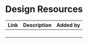 # Design Resources


| Link | Description | Added by |
| -------- | -------- | -------- |
| | | |
| | | |
| | | |
| | | |
